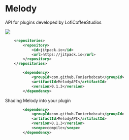 # Melody
 API for plugins developed by LofiCoffeeStudios 

[![](https://jitpack.io/v/Tonierbobcat/MelodyAPI.svg)](https://jitpack.io/#Tonierbobcat/MelodyAPI)

```xml
	<repositories>
		<repository>
		    <id>jitpack.io</id>
		    <url>https://jitpack.io</url>
		</repository>
	</repositories>
```
```xml
        <dependency>
            <groupId>com.github.Tonierbobcat</groupId>
            <artifactId>MelodyAPI</artifactId>
            <version>0.1.3</version>
        </dependency>
```
Shading Melody into your plugin
```xml
        <dependency>
            <groupId>com.github.Tonierbobcat</groupId>
            <artifactId>MelodyAPI</artifactId>
            <version>0.1.3</version>
            <scope>compile</scope>
        </dependency>
```
